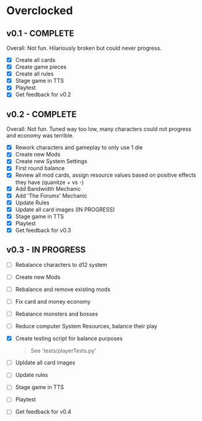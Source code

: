 # Overclocked

## v0.1 - COMPLETE
Overall: Not fun.  Hilariously broken but could never progress.
- [x] Create all cards
- [x] Create game pieces 
- [x] Create all rules
- [x] Stage game in TTS
- [x] Playtest
- [x] Get feedback for v0.2

## v0.2 - COMPLETE
Overall: Not fun.  Tuned way too low, many characters could not progress and economy was terrible.
- [x] Rework characters and gameplay to only use 1 die
- [x] Create new Mods
- [x] Create new System Settings
- [x] First round balance
- [x] Review all mod cards, assign resource values based on positive effects they have (quanitze + vs -)
- [x] Add Bandwidth Mechanic
- [x] Add 'The Forums' Mechanic
- [x] Update Rules
- [x] Update all card images (IN PROGRESS)
- [x] Stage game in TTS
- [x] Playtest
- [x] Get feedback for v0.3

## v0.3 - IN PROGRESS
- [ ] Rebalance characters to d12 system
- [ ] Create new Mods
- [ ] Rebalance and remove existing mods
- [ ] Fix card and money economy
- [ ] Rebalance monsters and bosses
- [ ] Reduce computer System Resources, balance their play
- [x] Create testing script for balance purposes
    > See 'tests/playerTests.py'
- [ ] Upldate all card images
- [ ] Update rules
- [ ] Stage game in TTS
- [ ] Playtest
- [ ] Get feedback for v0.4
 
